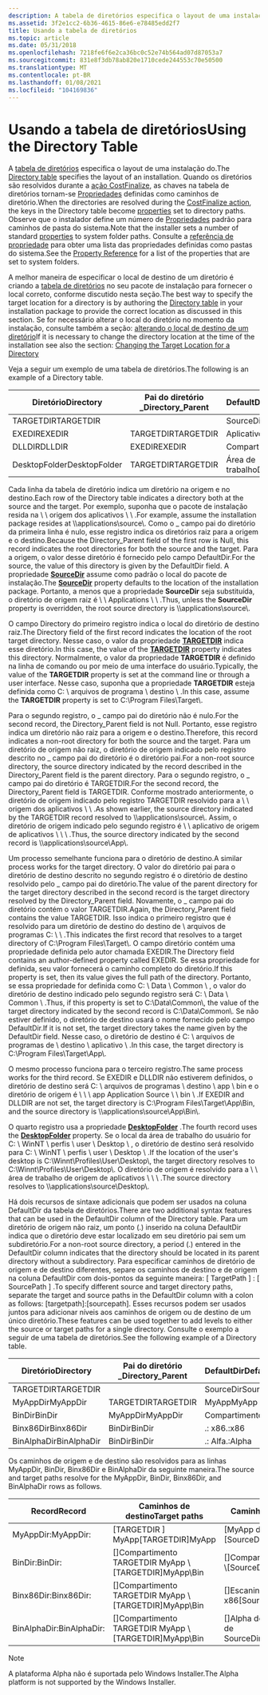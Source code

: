 ```yaml
---
description: A tabela de diretórios especifica o layout de uma instalação do.
ms.assetid: 3f2e1cc2-6b36-4615-86e6-e78485edd2f7
title: Usando a tabela de diretórios
ms.topic: article
ms.date: 05/31/2018
ms.openlocfilehash: 7218fe6f6e2ca36bc0c52e74b564ad07d87053a7
ms.sourcegitcommit: 831e8f3db78ab820e1710cede244553c70e50500
ms.translationtype: MT
ms.contentlocale: pt-BR
ms.lasthandoff: 01/08/2021
ms.locfileid: "104169836"
---
```

# <a name="using-the-directory-table"></a><span data-ttu-id="e8d6e-103">Usando a tabela de diretórios</span><span class="sxs-lookup"><span data-stu-id="e8d6e-103">Using the Directory Table</span></span>

<span data-ttu-id="e8d6e-104">A [tabela de diretórios](directory-table.md) especifica o layout de uma instalação do.</span><span class="sxs-lookup"><span data-stu-id="e8d6e-104">The [Directory table](directory-table.md) specifies the layout of an installation.</span></span> <span data-ttu-id="e8d6e-105">Quando os diretórios são resolvidos durante a [ação CostFinalize](costfinalize-action.md), as chaves na tabela de diretórios tornam-se [Propriedades](properties.md) definidas como caminhos de diretório.</span><span class="sxs-lookup"><span data-stu-id="e8d6e-105">When the directories are resolved during the [CostFinalize action](costfinalize-action.md), the keys in the Directory table become [properties](properties.md) set to directory paths.</span></span> <span data-ttu-id="e8d6e-106">Observe que o instalador define um número de [Propriedades](properties.md) padrão para caminhos de pasta do sistema.</span><span class="sxs-lookup"><span data-stu-id="e8d6e-106">Note that the installer sets a number of standard [properties](properties.md) to system folder paths.</span></span> <span data-ttu-id="e8d6e-107">Consulte a [referência de propriedade](property-reference.md) para obter uma lista das propriedades definidas como pastas do sistema.</span><span class="sxs-lookup"><span data-stu-id="e8d6e-107">See the [Property Reference](property-reference.md) for a list of the properties that are set to system folders.</span></span>

<span data-ttu-id="e8d6e-108">A melhor maneira de especificar o local de destino de um diretório é criando a [tabela de diretórios](directory-table.md) no seu pacote de instalação para fornecer o local correto, conforme discutido nesta seção.</span><span class="sxs-lookup"><span data-stu-id="e8d6e-108">The best way to specify the target location for a directory is by authoring the [Directory table](directory-table.md) in your installation package to provide the correct location as discussed in this section.</span></span> <span data-ttu-id="e8d6e-109">Se for necessário alterar o local do diretório no momento da instalação, consulte também a seção: [alterando o local de destino de um diretório](changing-the-target-location-for-a-directory.md)</span><span class="sxs-lookup"><span data-stu-id="e8d6e-109">If it is necessary to change the directory location at the time of the installation see also the section: [Changing the Target Location for a Directory](changing-the-target-location-for-a-directory.md)</span></span>

<span data-ttu-id="e8d6e-110">Veja a seguir um exemplo de uma tabela de diretórios.</span><span class="sxs-lookup"><span data-stu-id="e8d6e-110">The following is an example of a Directory table.</span></span>



| <span data-ttu-id="e8d6e-111">Diretório</span><span class="sxs-lookup"><span data-stu-id="e8d6e-111">Directory</span></span>     | <span data-ttu-id="e8d6e-112">Pai do diretório \_</span><span class="sxs-lookup"><span data-stu-id="e8d6e-112">Directory\_Parent</span></span> | <span data-ttu-id="e8d6e-113">DefaultDir</span><span class="sxs-lookup"><span data-stu-id="e8d6e-113">DefaultDir</span></span> |
|---------------|-------------------|------------|
| <span data-ttu-id="e8d6e-114">TARGETDIR</span><span class="sxs-lookup"><span data-stu-id="e8d6e-114">TARGETDIR</span></span>     |                   | <span data-ttu-id="e8d6e-115">SourceDir</span><span class="sxs-lookup"><span data-stu-id="e8d6e-115">SourceDir</span></span>  |
| <span data-ttu-id="e8d6e-116">EXEDIR</span><span class="sxs-lookup"><span data-stu-id="e8d6e-116">EXEDIR</span></span>        | <span data-ttu-id="e8d6e-117">TARGETDIR</span><span class="sxs-lookup"><span data-stu-id="e8d6e-117">TARGETDIR</span></span>         | <span data-ttu-id="e8d6e-118">Aplicativo</span><span class="sxs-lookup"><span data-stu-id="e8d6e-118">App</span></span>        |
| <span data-ttu-id="e8d6e-119">DLLDIR</span><span class="sxs-lookup"><span data-stu-id="e8d6e-119">DLLDIR</span></span>        | <span data-ttu-id="e8d6e-120">EXEDIR</span><span class="sxs-lookup"><span data-stu-id="e8d6e-120">EXEDIR</span></span>            | <span data-ttu-id="e8d6e-121">Compartimento</span><span class="sxs-lookup"><span data-stu-id="e8d6e-121">Bin</span></span>        |
| <span data-ttu-id="e8d6e-122">DesktopFolder</span><span class="sxs-lookup"><span data-stu-id="e8d6e-122">DesktopFolder</span></span> | <span data-ttu-id="e8d6e-123">TARGETDIR</span><span class="sxs-lookup"><span data-stu-id="e8d6e-123">TARGETDIR</span></span>         | <span data-ttu-id="e8d6e-124">Área de trabalho</span><span class="sxs-lookup"><span data-stu-id="e8d6e-124">Desktop</span></span>    |



 

<span data-ttu-id="e8d6e-125">Cada linha da tabela de diretório indica um diretório na origem e no destino.</span><span class="sxs-lookup"><span data-stu-id="e8d6e-125">Each row of the Directory table indicates a directory both at the source and the target.</span></span> <span data-ttu-id="e8d6e-126">Por exemplo, suponha que o pacote de instalação resida na \\ \\ origem dos aplicativos \\ \\ .</span><span class="sxs-lookup"><span data-stu-id="e8d6e-126">For example, assume the installation package resides at \\\\applications\\source\\.</span></span> <span data-ttu-id="e8d6e-127">Como o \_ campo pai do diretório da primeira linha é nulo, esse registro indica os diretórios raiz para a origem e o destino.</span><span class="sxs-lookup"><span data-stu-id="e8d6e-127">Because the Directory\_Parent field of the first row is Null, this record indicates the root directories for both the source and the target.</span></span> <span data-ttu-id="e8d6e-128">Para a origem, o valor desse diretório é fornecido pelo campo DefaultDir.</span><span class="sxs-lookup"><span data-stu-id="e8d6e-128">For the source, the value of this directory is given by the DefaultDir field.</span></span> <span data-ttu-id="e8d6e-129">A propriedade [**SourceDir**](sourcedir.md) assume como padrão o local do pacote de instalação.</span><span class="sxs-lookup"><span data-stu-id="e8d6e-129">The [**SourceDir**](sourcedir.md) property defaults to the location of the installation package.</span></span> <span data-ttu-id="e8d6e-130">Portanto, a menos que a propriedade **SourceDir** seja substituída, o diretório de origem raiz é \\ \\ Applications \\ \\ .</span><span class="sxs-lookup"><span data-stu-id="e8d6e-130">Thus, unless the **SourceDir** property is overridden, the root source directory is \\\\applications\\source\\.</span></span>

<span data-ttu-id="e8d6e-131">O campo Directory do primeiro registro indica o local do diretório de destino raiz.</span><span class="sxs-lookup"><span data-stu-id="e8d6e-131">The Directory field of the first record indicates the location of the root target directory.</span></span> <span data-ttu-id="e8d6e-132">Nesse caso, o valor da propriedade [**TARGETDIR**](targetdir.md) indica esse diretório.</span><span class="sxs-lookup"><span data-stu-id="e8d6e-132">In this case, the value of the [**TARGETDIR**](targetdir.md) property indicates this directory.</span></span> <span data-ttu-id="e8d6e-133">Normalmente, o valor da propriedade **TARGETDIR** é definido na linha de comando ou por meio de uma interface do usuário.</span><span class="sxs-lookup"><span data-stu-id="e8d6e-133">Typically, the value of the **TARGETDIR** property is set at the command line or through a user interface.</span></span> <span data-ttu-id="e8d6e-134">Nesse caso, suponha que a propriedade **TARGETDIR** esteja definida como C: \\ arquivos de programa \\ destino \\ .</span><span class="sxs-lookup"><span data-stu-id="e8d6e-134">In this case, assume the **TARGETDIR** property is set to C:\\Program Files\\Target\\.</span></span>

<span data-ttu-id="e8d6e-135">Para o segundo registro, o \_ campo pai do diretório não é nulo.</span><span class="sxs-lookup"><span data-stu-id="e8d6e-135">For the second record, the Directory\_Parent field is not Null.</span></span> <span data-ttu-id="e8d6e-136">Portanto, esse registro indica um diretório não raiz para a origem e o destino.</span><span class="sxs-lookup"><span data-stu-id="e8d6e-136">Therefore, this record indicates a non-root directory for both the source and the target.</span></span> <span data-ttu-id="e8d6e-137">Para um diretório de origem não raiz, o diretório de origem indicado pelo registro descrito no \_ campo pai do diretório é o diretório pai.</span><span class="sxs-lookup"><span data-stu-id="e8d6e-137">For a non-root source directory, the source directory indicated by the record described in the Directory\_Parent field is the parent directory.</span></span> <span data-ttu-id="e8d6e-138">Para o segundo registro, o \_ campo pai do diretório é TARGETDIR.</span><span class="sxs-lookup"><span data-stu-id="e8d6e-138">For the second record, the Directory\_Parent field is TARGETDIR.</span></span> <span data-ttu-id="e8d6e-139">Conforme mostrado anteriormente, o diretório de origem indicado pelo registro TARGETDIR resolvido para a \\ \\ origem dos aplicativos \\ \\ .</span><span class="sxs-lookup"><span data-stu-id="e8d6e-139">As shown earlier, the source directory indicated by the TARGETDIR record resolved to \\\\applications\\source\\.</span></span> <span data-ttu-id="e8d6e-140">Assim, o diretório de origem indicado pelo segundo registro é \\ \\ aplicativo de origem de aplicativos \\ \\ \\ .</span><span class="sxs-lookup"><span data-stu-id="e8d6e-140">Thus, the source directory indicated by the second record is \\\\applications\\source\\App\\.</span></span>

<span data-ttu-id="e8d6e-141">Um processo semelhante funciona para o diretório de destino.</span><span class="sxs-lookup"><span data-stu-id="e8d6e-141">A similar process works for the target directory.</span></span> <span data-ttu-id="e8d6e-142">O valor do diretório pai para o diretório de destino descrito no segundo registro é o diretório de destino resolvido pelo \_ campo pai do diretório.</span><span class="sxs-lookup"><span data-stu-id="e8d6e-142">The value of the parent directory for the target directory described in the second record is the target directory resolved by the Directory\_Parent field.</span></span> <span data-ttu-id="e8d6e-143">Novamente, o \_ campo pai do diretório contém o valor TARGETDIR.</span><span class="sxs-lookup"><span data-stu-id="e8d6e-143">Again, the Directory\_Parent field contains the value TARGETDIR.</span></span> <span data-ttu-id="e8d6e-144">Isso indica o primeiro registro que é resolvido para um diretório de destino do destino de \\ arquivos de programas C: \\ \\ .</span><span class="sxs-lookup"><span data-stu-id="e8d6e-144">This indicates the first record that resolves to a target directory of C:\\Program Files\\Target\\.</span></span> <span data-ttu-id="e8d6e-145">O campo diretório contém uma propriedade definida pelo autor chamada EXEDIR.</span><span class="sxs-lookup"><span data-stu-id="e8d6e-145">The Directory field contains an author-defined property called EXEDIR.</span></span> <span data-ttu-id="e8d6e-146">Se essa propriedade for definida, seu valor fornecerá o caminho completo do diretório.</span><span class="sxs-lookup"><span data-stu-id="e8d6e-146">If this property is set, then its value gives the full path of the directory.</span></span> <span data-ttu-id="e8d6e-147">Portanto, se essa propriedade for definida como C: \\ Data \\ Common \\ , o valor do diretório de destino indicado pelo segundo registro será C: \\ Data \\ Common \\ .</span><span class="sxs-lookup"><span data-stu-id="e8d6e-147">Thus, if this property is set to C:\\Data\\Common\\, the value of the target directory indicated by the second record is C:\\Data\\Common\\.</span></span> <span data-ttu-id="e8d6e-148">Se não estiver definido, o diretório de destino usará o nome fornecido pelo campo DefaultDir.</span><span class="sxs-lookup"><span data-stu-id="e8d6e-148">If it is not set, the target directory takes the name given by the DefaultDir field.</span></span> <span data-ttu-id="e8d6e-149">Nesse caso, o diretório de destino é C: \\ arquivos de programas de \\ destino \\ aplicativo \\ .</span><span class="sxs-lookup"><span data-stu-id="e8d6e-149">In this case, the target directory is C:\\Program Files\\Target\\App\\.</span></span>

<span data-ttu-id="e8d6e-150">O mesmo processo funciona para o terceiro registro.</span><span class="sxs-lookup"><span data-stu-id="e8d6e-150">The same process works for the third record.</span></span> <span data-ttu-id="e8d6e-151">Se EXEDIR e DLLDIR não estiverem definidos, o diretório de destino será C: \\ arquivos de programas \\ destino \\ app \\ bin e o diretório de origem é \\ \\ \\ app Application Source \\ \\ bin \\ .</span><span class="sxs-lookup"><span data-stu-id="e8d6e-151">If EXEDIR and DLLDIR are not set, the target directory is C:\\Program Files\\Target\\App\\Bin, and the source directory is \\\\applications\\source\\App\\Bin\\.</span></span>

<span data-ttu-id="e8d6e-152">O quarto registro usa a propriedade [**DesktopFolder**](desktopfolder.md) .</span><span class="sxs-lookup"><span data-stu-id="e8d6e-152">The fourth record uses the [**DesktopFolder**](desktopfolder.md) property.</span></span> <span data-ttu-id="e8d6e-153">Se o local da área de trabalho do usuário for C: \\ WinNT \\ perfis \\ user \\ Desktop \\ , o diretório de destino será resolvido para C: \\ WinNT \\ perfis \\ user \\ Desktop \\ .</span><span class="sxs-lookup"><span data-stu-id="e8d6e-153">If the location of the user's desktop is C:\\Winnt\\Profiles\\User\\Desktop\\, the target directory resolves to C:\\Winnt\\Profiles\\User\\Desktop\\.</span></span> <span data-ttu-id="e8d6e-154">O diretório de origem é resolvido para a \\ \\ área de trabalho de origem de aplicativos \\ \\ \\ .</span><span class="sxs-lookup"><span data-stu-id="e8d6e-154">The source directory resolves to \\\\applications\\source\\Desktop\\.</span></span>

<span data-ttu-id="e8d6e-155">Há dois recursos de sintaxe adicionais que podem ser usados na coluna DefaultDir da tabela de diretórios.</span><span class="sxs-lookup"><span data-stu-id="e8d6e-155">There are two additional syntax features that can be used in the DefaultDir column of the Directory table.</span></span> <span data-ttu-id="e8d6e-156">Para um diretório de origem não raiz, um ponto (.) inserido na coluna DefaultDir indica que o diretório deve estar localizado em seu diretório pai sem um subdiretório.</span><span class="sxs-lookup"><span data-stu-id="e8d6e-156">For a non-root source directory, a period (.) entered in the DefaultDir column indicates that the directory should be located in its parent directory without a subdirectory.</span></span> <span data-ttu-id="e8d6e-157">Para especificar caminhos de diretório de origem e de destino diferentes, separe os caminhos de destino e de origem na coluna DefaultDir com dois-pontos da seguinte maneira: \[ TargetPath \] : \[ SourcePath \] .</span><span class="sxs-lookup"><span data-stu-id="e8d6e-157">To specify different source and target directory paths, separate the target and source paths in the DefaultDir column with a colon as follows: \[targetpath\]:\[sourcepath\].</span></span> <span data-ttu-id="e8d6e-158">Esses recursos podem ser usados juntos para adicionar níveis aos caminhos de origem ou de destino de um único diretório.</span><span class="sxs-lookup"><span data-stu-id="e8d6e-158">These features can be used together to add levels to either the source or target paths for a single directory.</span></span> <span data-ttu-id="e8d6e-159">Consulte o exemplo a seguir de uma tabela de diretórios.</span><span class="sxs-lookup"><span data-stu-id="e8d6e-159">See the following example of a Directory table.</span></span>



| <span data-ttu-id="e8d6e-160">Diretório</span><span class="sxs-lookup"><span data-stu-id="e8d6e-160">Directory</span></span>   | <span data-ttu-id="e8d6e-161">Pai do diretório \_</span><span class="sxs-lookup"><span data-stu-id="e8d6e-161">Directory\_Parent</span></span> | <span data-ttu-id="e8d6e-162">DefaultDir</span><span class="sxs-lookup"><span data-stu-id="e8d6e-162">DefaultDir</span></span> |
|-------------|-------------------|------------|
| <span data-ttu-id="e8d6e-163">TARGETDIR</span><span class="sxs-lookup"><span data-stu-id="e8d6e-163">TARGETDIR</span></span>   |                   | <span data-ttu-id="e8d6e-164">SourceDir</span><span class="sxs-lookup"><span data-stu-id="e8d6e-164">SourceDir</span></span>  |
| <span data-ttu-id="e8d6e-165">MyAppDir</span><span class="sxs-lookup"><span data-stu-id="e8d6e-165">MyAppDir</span></span>    | <span data-ttu-id="e8d6e-166">TARGETDIR</span><span class="sxs-lookup"><span data-stu-id="e8d6e-166">TARGETDIR</span></span>         | <span data-ttu-id="e8d6e-167">MyApp</span><span class="sxs-lookup"><span data-stu-id="e8d6e-167">MyApp</span></span>      |
| <span data-ttu-id="e8d6e-168">BinDir</span><span class="sxs-lookup"><span data-stu-id="e8d6e-168">BinDir</span></span>      | <span data-ttu-id="e8d6e-169">MyAppDir</span><span class="sxs-lookup"><span data-stu-id="e8d6e-169">MyAppDir</span></span>          | <span data-ttu-id="e8d6e-170">Compartimento</span><span class="sxs-lookup"><span data-stu-id="e8d6e-170">Bin</span></span>        |
| <span data-ttu-id="e8d6e-171">Binx86Dir</span><span class="sxs-lookup"><span data-stu-id="e8d6e-171">Binx86Dir</span></span>   | <span data-ttu-id="e8d6e-172">BinDir</span><span class="sxs-lookup"><span data-stu-id="e8d6e-172">BinDir</span></span>            | <span data-ttu-id="e8d6e-173">.: x86</span><span class="sxs-lookup"><span data-stu-id="e8d6e-173">.:x86</span></span>      |
| <span data-ttu-id="e8d6e-174">BinAlphaDir</span><span class="sxs-lookup"><span data-stu-id="e8d6e-174">BinAlphaDir</span></span> | <span data-ttu-id="e8d6e-175">BinDir</span><span class="sxs-lookup"><span data-stu-id="e8d6e-175">BinDir</span></span>            | <span data-ttu-id="e8d6e-176">.: Alfa</span><span class="sxs-lookup"><span data-stu-id="e8d6e-176">.:Alpha</span></span>    |



 

<span data-ttu-id="e8d6e-177">Os caminhos de origem e de destino são resolvidos para as linhas MyAppDir, BinDir, Binx86Dir e BinAlphaDir da seguinte maneira.</span><span class="sxs-lookup"><span data-stu-id="e8d6e-177">The source and target paths resolve for the MyAppDir, BinDir, Binx86Dir, and BinAlphaDir rows as follows.</span></span>



| <span data-ttu-id="e8d6e-178">Record</span><span class="sxs-lookup"><span data-stu-id="e8d6e-178">Record</span></span>       | <span data-ttu-id="e8d6e-179">Caminhos de destino</span><span class="sxs-lookup"><span data-stu-id="e8d6e-179">Target paths</span></span>            | <span data-ttu-id="e8d6e-180">Caminhos de origem</span><span class="sxs-lookup"><span data-stu-id="e8d6e-180">Source paths</span></span>                   |
|--------------|-------------------------|--------------------------------|
| <span data-ttu-id="e8d6e-181">MyAppDir:</span><span class="sxs-lookup"><span data-stu-id="e8d6e-181">MyAppDir:</span></span>    | <span data-ttu-id="e8d6e-182">\[TARGETDIR \] MyApp</span><span class="sxs-lookup"><span data-stu-id="e8d6e-182">\[TARGETDIR\]MyApp</span></span>      | <span data-ttu-id="e8d6e-183">\[MyApp de SourceDir \]</span><span class="sxs-lookup"><span data-stu-id="e8d6e-183">\[SourceDir\]MyApp</span></span>             |
| <span data-ttu-id="e8d6e-184">BinDir:</span><span class="sxs-lookup"><span data-stu-id="e8d6e-184">BinDir:</span></span>      | <span data-ttu-id="e8d6e-185">\[\]Compartimento TARGETDIR MyApp \\</span><span class="sxs-lookup"><span data-stu-id="e8d6e-185">\[TARGETDIR\]MyApp\\Bin</span></span> | <span data-ttu-id="e8d6e-186">\[\]Compartimento MyApp de SourceDir \\</span><span class="sxs-lookup"><span data-stu-id="e8d6e-186">\[SourceDir\]MyApp\\Bin</span></span>        |
| <span data-ttu-id="e8d6e-187">Binx86Dir:</span><span class="sxs-lookup"><span data-stu-id="e8d6e-187">Binx86Dir:</span></span>   | <span data-ttu-id="e8d6e-188">\[\]Compartimento TARGETDIR MyApp \\</span><span class="sxs-lookup"><span data-stu-id="e8d6e-188">\[TARGETDIR\]MyApp\\Bin</span></span> | <span data-ttu-id="e8d6e-189">\[\]Escaninho MyApp de SourceDir \\ \\ x86</span><span class="sxs-lookup"><span data-stu-id="e8d6e-189">\[SourceDir\]MyApp\\Bin\\x86</span></span>   |
| <span data-ttu-id="e8d6e-190">BinAlphaDir:</span><span class="sxs-lookup"><span data-stu-id="e8d6e-190">BinAlphaDir:</span></span> | <span data-ttu-id="e8d6e-191">\[\]Compartimento TARGETDIR MyApp \\</span><span class="sxs-lookup"><span data-stu-id="e8d6e-191">\[TARGETDIR\]MyApp\\Bin</span></span> | <span data-ttu-id="e8d6e-192">\[\]Alpha de \\ compartimento \\ MyApp de SourceDir</span><span class="sxs-lookup"><span data-stu-id="e8d6e-192">\[SourceDir\]MyApp\\Bin\\Alpha</span></span> |



 

> [!Note]  
> <span data-ttu-id="e8d6e-193">A plataforma Alpha não é suportada pelo Windows Installer.</span><span class="sxs-lookup"><span data-stu-id="e8d6e-193">The Alpha platform is not supported by the Windows Installer.</span></span>

 

 

 



